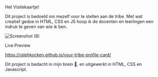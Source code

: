
Het Visitekaartje!

Dit project is bedoeld om mezelf voor te stellen aan de tribe. Met wat creatief gedoe in HTML, CSS en JS hoop ik de docenten en leerlingen een indruk te geven van wie ik ben.

![Screenshot (8)](https://user-images.githubusercontent.com/106448490/190997317-13fc27a8-2204-4b66-879f-b86daab8076a.png)


Live Preview

https://ralphkocken.github.io/your-tribe-profile-card/

Dit project is bedacht in mijn brein 🧠, en uitgewerkt in HTML, CSS en Javascript.
